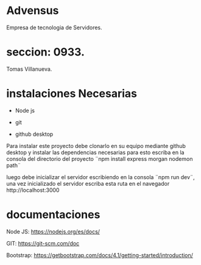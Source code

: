 # Advensus
Empresa de tecnologia de Servidores.

# seccion: 0933.

 Tomas Villanueva.

# instalaciones Necesarias
- Node js

- git

- github desktop

Para instalar este proyecto debe clonarlo en su equipo mediante github desktop y instalar las dependencias necesarias para esto escriba en la consola del directorio del proyecto ¨npm install express morgan nodemon path¨

luego debe inicializar el servidor escribiendo en la consola ¨npm run dev¨, una vez inicializado el servidor escriba esta ruta en el navegador http://localhost:3000

# documentaciones
Node JS: https://nodejs.org/es/docs/

GIT: https://git-scm.com/doc

Bootstrap: https://getbootstrap.com/docs/4.1/getting-started/introduction/

